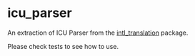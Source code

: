 # icu_parser

An extraction of ICU Parser from the [intl_translation](https://pub.dev/packages/intl_translation) package.

Please check tests to see how to use.
